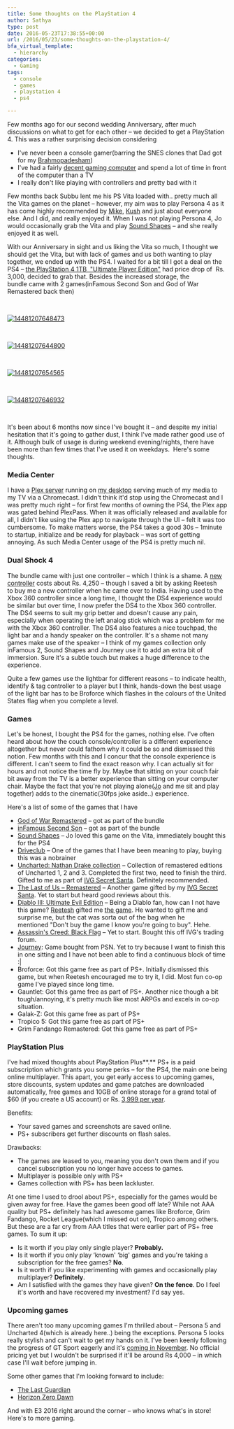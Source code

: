 ```yaml
---
title: Some thoughts on the PlayStation 4
author: Sathya
type: post
date: 2016-05-23T17:38:55+00:00
url: /2016/05/23/some-thoughts-on-the-playstation-4/
bfa_virtual_template:
  - hierarchy
categories:
  - Gaming
tags:
  - console
  - games
  - playstation 4
  - ps4

---
```

Few months ago for our second wedding Anniversary, after much discussions on what to get for each other &#8211; we decided to get a PlayStation 4. This was a rather surprising decision considering

  * I've never been a console gamer(barring the SNES clones that Dad got for my <a href="https://en.wikipedia.org/wiki/Upanayana" target="_blank">Brahmopadesham</a>)
  * I've had a fairly <a href="https://sathyabh.at/2013/08/01/hellforge-my-desktop-after-a-long-time/" target="_blank">decent gaming computer</a> and spend a lot of time in front of the computer than a TV
  * I really don't like playing with controllers and pretty bad with it

Few months back Subbu lent me his PS Vita loaded with.. pretty much all the Vita games on the planet &#8211; however, my aim was to play Persona 4 as it has come highly recommended by <a href="https://www.godisageek.com/author/mikhail-madnani/" target="_blank">Mike</a>, <a href="https://twitter.com/burstdragon" target="_blank">Kush</a> and just about everyone else. And I did, and really enjoyed it. When I was not playing Persona 4, Jo would occasionally grab the Vita and play <a href="https://www.youtube.com/watch?v=mwZtt4Q9CxY" target="_blank">Sound Shapes</a> &#8211; and she really enjoyed it as well.

With our Anniversary in sight and us liking the Vita so much, I thought we should get the Vita, but with lack of games and us both wanting to play together, we ended up with the PS4. I waited for a bit till I got a deal on the PS4 &#8211; <a href="https://www.amazon.in/Sony-PlayStation-1TB-Console-Ultimate/dp/B019XI6DJG/ref=sr_1_1?s=videogames&ie=UTF8&qid=1461355259&sr=1-1&tag=mewoof-21&keywords=playstation+4" target="_blank">the PlayStation 4 1TB  "Ultimate Player Edition"</a> had price drop of  Rs. 3,000, decided to grab that. Besides the increased storage, the bundle came with 2 games(inFamous Second Son and God of War Remastered back then)

<!--more-->

&nbsp;

<a href="https://images.sbhat.me/ss/2016/04/14481207648473.jpg" rel="attachment wp-att-1389"><img class="aligncenter size-full wp-image-1389" src="https://images.sbhat.me/ss/2016/04/14481207648473.jpg" alt="14481207648473"   /></a>

&nbsp;

<a href="https://images.sbhat.me/ss/2016/04/14481207644800.jpg" rel="attachment wp-att-1390"><img class="aligncenter size-medium wp-image-1390" src="https://images.sbhat.me/ss/2016/04/14481207644800.jpg" alt="14481207644800"   /></a>

&nbsp;

<a href="https://images.sbhat.me/ss/2016/04/14481207654565.jpg" rel="attachment wp-att-1391"><img class="aligncenter size-medium wp-image-1391" src="https://images.sbhat.me/ss/2016/04/14481207654565.jpg" alt="14481207654565"   /></a>

&nbsp;

<a href="https://images.sbhat.me/ss/2016/04/14481207646932.jpg" rel="attachment wp-att-1392"><img class="aligncenter size-medium wp-image-1392" src="https://images.sbhat.me/ss/2016/04/14481207646932.jpg" alt="14481207646932"   /></a>

&nbsp;

It's been about 6 months now since I've bought it &#8211; and despite my initial hesitation that it's going to gather dust, I think I've made rather good use of it. Although bulk of usage is during weekend evening/nights, there have been more than few times that I've used it on weekdays.  Here's some thoughts.

### Media Center

I have a <a href="https://plex.tv/" target="_blank">Plex server</a> running on <a href="https://sathyabh.at/2013/08/01/hellforge-my-desktop-after-a-long-time/" target="_blank">my desktop</a> serving much of my media to my TV via a Chromecast. I didn't think it'd stop using the Chromecast and I was pretty much right &#8211; for first few months of owning the PS4, the Plex app was gated behind PlexPass. When it was officially released and available for all, I didn't like using the Plex app to navigate through the UI &#8211; felt it was too cumbersome. To make matters worse, the PS4 takes a good 30s &#8211; 1minute to startup, initialize and be ready for playback &#8211; was sort of getting annoying. As such Media Center usage of the PS4 is pretty much nil.

### Dual Shock 4

The bundle came with just one controller &#8211; which I think is a shame. A <a href="https://www.amazon.in/Sony-PlayStation-Dualshock-Controller-Blue/dp/B00D781OQ6/ref=sr_1_2?ie=UTF8&qid=1464022634&tag=mewoof-21&sr=8-2&keywords=dual+shock+4" target="_blank">new controller</a> costs about Rs. 4,250 &#8211; though I saved a bit by asking Reetesh to buy me a new controller when he came over to India. Having used to the Xbox 360 controller since a long time, I thought the DS4 experience would be similar but over time, I now prefer the DS4 to the Xbox 360 controller. The DS4 seems to suit my grip better and doesn't cause any pain, especially when operating the left analog stick which was a problem for me with the Xbox 360 controller. The DS4 also features a nice touchpad, the light bar and a handy speaker on the controller. It's a shame not many games make use of the speaker &#8211; I think of my games collection only inFamous 2, Sound Shapes and Journey use it to add an extra bit of immersion. Sure it's a subtle touch but makes a huge difference to the experience.

Quite a few games use the lightbar for different reasons &#8211; to indicate health, identify & tag controller to a player but I think, hands-down the best usage of the light bar has to be Broforce which flashes in the colours of the United States flag when you complete a level.

### Games

Let's be honest, I bought the PS4 for the games, nothing else. I've often heard about how the couch console/controller is a different experience altogether but never could fathom why it could be so and dismissed this notion. Few months with this and I concur that the console experience is different. I can't seem to find the exact reason why. I can actually sit for hours and not notice the time fly by. Maybe that sitting on your couch fair bit away from the TV is a better experience than sitting on your computer chair. Maybe the fact that you're not playing alone(<a href="https://twitter.com/joshenoy" target="_blank">Jo</a> and me sit and play together) adds to the cinematic(30fps joke aside..) experience.

Here's a list of some of the games that I have

  * <a href="https://www.amazon.in/God-of-War-Remastered-PS4/dp/B00YORZL4A/ref=sr_1_2?ie=UTF8&qid=1464024264&sr=8-2&keywords=God+of+War+3" target="_blank">God of War Remastered</a> &#8211; got as part of the bundle
  * <a href="https://www.amazon.in/Sony-G000006320-Infamous-Second-Son/dp/B00HR4JTZE/ref=sr_1_1?ie=UTF8&tag=mewoof-21&qid=1464024226&sr=8-1&keywords=inFamous+Second+Son" target="_blank">inFamous Second Son</a> &#8211; got as part of the bundle
  * <a href="https://www.playstation.com/en-us/games/sound-shapes-ps4/" target="_blank">Sound Shapes</a> &#8211; Jo loved this game on the Vita, immediately bought this for the PS4
  * <a href="https://www.amazon.in/Sony-G000006312-Drive-Club-PS4/dp/B00HR4IFZ4/ref=sr_1_1?ie=UTF8&qid=1464000239&tag=mewoof-21&sr=8-1&keywords=driveclub" target="_blank">Driveclub</a> &#8211; One of the games that I have been meaning to play, buying this was a nobrainer
  * <a href="https://www.amazon.in/Uncharted-Nathan-Drake-Collection-PS4/dp/B012ZEP3S2/ref=sr_1_1?ie=UTF8&tag=mewoof-21&qid=1464000281&sr=8-1&keywords=uncharted+nathan+drake+collection" target="_blank">Uncharted: Nathan Drake collection</a> &#8211; Collection of remastered editions of Uncharted 1, 2 and 3. Completed the first two, need to finish the third. Gifted to me as part of [IVG Secret Santa][1]. Definitely recommended.
  * <a href="https://www.amazon.in/Last-Us-Remastered-PS4/dp/B00LVXIVF6/ref=sr_1_2?ie=UTF8&qid=1464000852&tag=mewoof-21&sr=8-2&keywords=the+last+of+us" target="_blank">The Last of Us &#8211; Remastered</a> &#8211; Another game gifted by my [IVG Secret Santa][1]. Yet to start but heard good reviews about this.
  * <a href="https://www.amazon.in/Diablo-III-Ultimate-Evil-PS4/dp/B00GLZQR96/ref=sr_1_4?ie=UTF8&qid=1464024149&tag=mewoof-21&sr=8-4&keywords=Diablo+III%3A+Ultimate+Evil+Edition" target="_blank">Diablo III: Ultimate Evil Edition</a> &#8211; Being a Diablo fan, how can I not have this game? [Reetesh][2] gifted me [the game][3]. He wanted to gift me and surprise me, but the cat was sorta out of the bag when he mentioned "Don't buy the game I know you're going to buy". Hehe.
  * <a href="https://www.amazon.in/Assassins-Creed-IV-Black-Flag/dp/B00I2ORWZM/ref=sr_1_2?ie=UTF8&qid=1464024117&tag=mewoof-21&sr=8-2&keywords=Assassin%27s+Creed%3A+Black+Flag" target="_blank">Assassin's Creed: Black Flag</a> &#8211; Yet to start. Bought this off IVG's trading forum.
  * <a href="https://www.amazon.in/Sony-Journey-Collectors-Edition-PS4/dp/B015XYPPDY/ref=sr_1_2?ie=UTF8&tag=mewoof-21&qid=1464001192&sr=8-2&keywords=Journey" target="_blank">Journey</a>: Game bought from PSN. Yet to try because I want to finish this in one sitting and I have not been able to find a continuous block of time :|
  * Broforce: Got this game free as part of PS+. Initially dismissed this game, but when Reetesh encouraged me to try it, I did. Most fun co-op game I've played since long time.
  * Gauntlet: Got this game free as part of PS+. Another nice though a bit tough/annoying, it's pretty much like most ARPGs and excels in co-op situation.
  * Galak-Z: Got this game free as part of PS+
  * Tropico 5: Got this game free as part of PS+
  * Grim Fandango Remastered: Got this game free as part of PS+

### **PlayStation Plus**

I've had mixed thoughts about PlayStation Plus**.** PS+ is a paid subscription which grants you some perks &#8211; for the PS4, the main one being online multiplayer. This apart, you get early access to upcoming games, store discounts, system updates and game patches are downloaded automatically, free games and 10GB of online storage for a grand total of $60 (if you create a US account) or Rs. <a href="https://store.playstation.com/#!/en-in/reward_game/playstation-plus-12-month-membership/cid=IP9102-NPIA90006_01-PSPLUSSUBS365DAY" target="_blank">3,999 per year</a>.

Benefits:

  * Your saved games and screenshots are saved online.
  * PS+ subscribers get further discounts on flash sales.

Drawbacks:

  * The games are leased to you, meaning you don't own them and if you cancel subscription you no longer have access to games.
  * Multiplayer is possible only with PS+
  * Games collection with PS+ has been lackluster.

At one time I used to drool about PS+, especially for the games would be given away for free. Have the games been good off late? While not AAA quality but PS+ definitely has had awesome games like Broforce, Grim Fandango, Rocket League(which I missed out on), Tropico among others. But these are a far cry from AAA titles that were earlier part of PS+ free games. To sum it up:

  * Is it worth if you play only single player? **Probably.**
  * Is it worth if you only play &#8216;known' &#8216;big' games and you're taking a subscription for the free games? **No**.
  * Is it worth if you like experimenting with games and occasionally play multiplayer? **Definitely**.
  * Am I satisfied with the games they have given? **On the fence**. Do I feel it's worth and have recovered my investment? I'd say yes.

### Upcoming games

There aren't too many upcoming games I'm thrilled about &#8211; Persona 5 and Uncharted 4(which is already here..) being the exceptions. Persona 5 looks really stylish and can't wait to get my hands on it. I've been keenly following the progress of GT Sport eagerly and it's <a href="https://gadgets.ndtv.com/games/news/ps4-exclusive-gran-turismo-sport-release-date-announced-839534" target="_blank">coming in November</a>. No official pricing yet but I wouldn't be surprised if it'll be around Rs 4,000 &#8211; in which case I'll wait before jumping in.

Some other games that I'm looking forward to include:

  * <a href="https://www.youtube.com/watch?v=zXLZvsSmBIs" target="_blank">The Last Guardian</a>
  * <a href="https://www.youtube.com/watch?v=Fkg5UVTsKCE" target="_blank">Horizon Zero Dawn</a>

And with E3 2016 right around the corner &#8211; who knows what's in store! Here's to more gaming.

###

 [1]: https://www.indianvideogamer.com/forums/index.php?app=core&module=search&do=search&fromMainBar=1
 [2]: https://twitter.com/reetesh
 [3]: https://www.instagram.com/p/BDusuNnkBsd/?taken-by=sathyabhat
